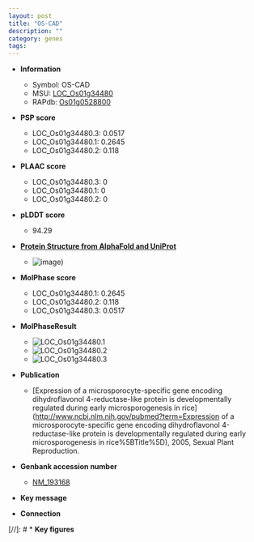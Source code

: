 ```yaml
---
layout: post
title: "OS-CAD"
description: ""
category: genes
tags: 
---
```


* **Information**  
    + Symbol: OS-CAD  
    + MSU: [LOC_Os01g34480](http://rice.plantbiology.msu.edu/cgi-bin/ORF_infopage.cgi?orf=LOC_Os01g34480)  
    + RAPdb: [Os01g0528800](http://rapdb.dna.affrc.go.jp/viewer/gbrowse_details/irgsp1?name=Os01g0528800)  

* **PSP score**  
    + LOC_Os01g34480.3: 0.0517 
    + LOC_Os01g34480.1: 0.2645 
    + LOC_Os01g34480.2: 0.118 

* **PLAAC score**  
    + LOC_Os01g34480.3: 0 
    + LOC_Os01g34480.1: 0 
    + LOC_Os01g34480.2: 0 

* **pLDDT score**
    + 94.29

* **[Protein Structure from AlphaFold and UniProt](https://www.uniprot.org/uniprotkb/Q5QM39/entry#structure)**
    + ![image](https://ricepsp.github.io/images/Q5/AF-Q5QM39-F1.png))

* **MolPhase score**
    + LOC_Os01g34480.1: 0.2645
    + LOC_Os01g34480.2: 0.118
    + LOC_Os01g34480.3: 0.0517

* **MolPhaseResult**
    + ![LOC_Os01g34480.1](https://ricepsp.github.io/pictures/LOC_Os01g/LOC_Os01g34480.1.png)
    + ![LOC_Os01g34480.2](https://ricepsp.github.io/pictures/LOC_Os01g/LOC_Os01g34480.2.png)
    + ![LOC_Os01g34480.3](https://ricepsp.github.io/pictures/LOC_Os01g/LOC_Os01g34480.3.png)

* **Publication**  
    + [Expression of a microsporocyte-specific gene encoding dihydroflavonol 4-reductase-like protein is developmentally regulated during early microsporogenesis in rice](http://www.ncbi.nlm.nih.gov/pubmed?term=Expression of a microsporocyte-specific gene encoding dihydroflavonol 4-reductase-like protein is developmentally regulated during early microsporogenesis in rice%5BTitle%5D), 2005, Sexual Plant Reproduction.

* **Genbank accession number**  
    + [NM_193168](http://www.ncbi.nlm.nih.gov/nuccore/NM_193168)

* **Key message**  

* **Connection**  

[//]: # * **Key figures**  


